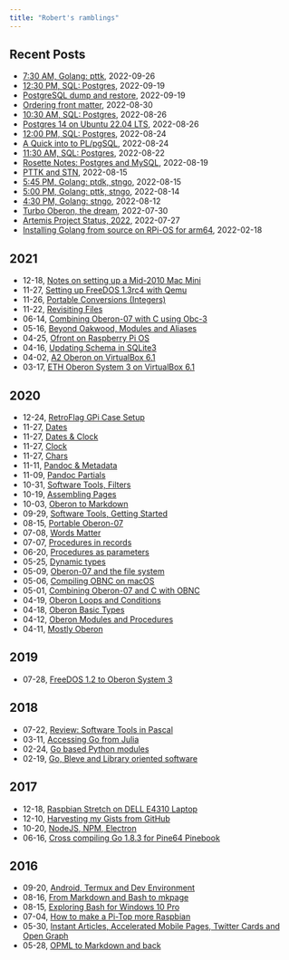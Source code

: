 ```yaml
---
title: "Robert's ramblings"
---
```


Recent Posts
------------

+ [7:30 AM, Golang: pttk](/blog/2022/09/26/golang-development-2022-09-26_070730.html), 2022-09-26
+ [12:30 PM, SQL: Postgres](/blog/2022/09/19/rosette-notes-2022-09-19_121230.html), 2022-09-19
+ [PostgreSQL dump and restore](/blog/2022/09/19/PostgreSQL-Dump-and-Restore.html), 2022-09-19
+ [Ordering front matter](/blog/2022/08/30/Ordering-Frontmatter.html), 2022-08-30
+ [10:30 AM, SQL: Postgres](/blog/2022/08/26/rosette-notes-2022-08-26_101030.html), 2022-08-26
+ [Postgres 14 on Ubuntu 22.04 LTS](/blog/2022/08/26/postgres-14-on-ubuntu-22.04-LTS.html), 2022-08-26
+ [12:00 PM, SQL: Postgres](/blog/2022/08/24/rosette-notes-2022-08-24_121200.html), 2022-08-24
+ [A Quick into to PL/pgSQL](/blog/2022/08/24/plpgsql-quick-intro.html), 2022-08-24
+ [11:30 AM, SQL: Postgres](/blog/2022/08/22/rosette-notes-2022-08-22_111130.html), 2022-08-22
+ [Rosette Notes: Postgres and MySQL](/blog/2022/08/19/rosette-notes.html), 2022-08-19
+ [PTTK and STN](/blog/2022/08/15/golang-development.html), 2022-08-15
+ [5:45 PM, Golang: ptdk,  stngo](/blog/2022/08/15/golang-development-2022-08-15_170545.html), 2022-08-15
+ [5:00 PM, Golang: pttk,  stngo](/blog/2022/08/14/golang-development-2022-08-14_170500.html), 2022-08-14
+ [4:30 PM, Golang: stngo](/blog/2022/08/12/golang-development-2022-08-12_160430.html), 2022-08-12
+ [Turbo Oberon, the dream](/blog/2022/07/30/Turbo-Oberon.html), 2022-07-30
+ [Artemis Project Status, 2022](/blog/2022/07/27/Artemis-Status-Summer-2022.html), 2022-07-27
+ [Installing Golang from source on RPi-OS for arm64](/blog/2022/02/18/Installing-Go-from-Source-RPiOS-arm64.html), 2022-02-18

2021
----

 + 12-18, [Notes on setting up a Mid-2010 Mac Mini](/blog/2021/12/18/Notes-on-setting-up-a-2010-Mac-Mini.html)
 + 11-27, [Setting up FreeDOS 1.3rc4 with Qemu](/blog/2021/11/27/FreeDOS-1.3rc4-with-Qemu.html)
 + 11-26, [Portable Conversions (Integers)](/blog/2021/11/26/Portable-Conversions-Integers.html)
 + 11-22, [Revisiting Files](/blog/2021/11/22/Revisiting-Files.html)
 + 06-14, [Combining Oberon-07 with C using Obc-3](/blog/2021/06/14/Combining-Oberon-07-with-C-using-Obc-3.html)
 + 05-16, [Beyond Oakwood, Modules and Aliases](/blog/2021/05/16/Beyond-Oakwood-Modules-and-Aliases.html)
 + 04-25, [Ofront on Raspberry Pi OS](/blog/2021/04/25/Ofront-on-Rasberry-Pi-OS.html)
 + 04-16, [Updating Schema in SQLite3](/blog/2021/04/16/Updating-Schema-in-SQLite3.html)
 + 04-02, [A2 Oberon on VirtualBox 6.1](/blog/2021/04/02/A2-Oberon-on-VirtualBox-6.1.html)
 + 03-17, [ETH Oberon System 3 on VirtualBox 6.1](/blog/2021/03/17/NativeOberon-VirtualBox.html)

2020
----

 + 12-24, [RetroFlag GPi Case Setup](/blog/2020/12/24/gpi-case-setup.html)
 + 11-27, [Dates](/blog/2020/11/27/Dates.html)
 + 11-27, [Dates & Clock](/blog/2020/11/27/Dates-and-Clock.html)
 + 11-27, [Clock](/blog/2020/11/27/Clock.html)
 + 11-27, [Chars](/blog/2020/11/27/Chars.html)
 + 11-11, [Pandoc & Metadata](/blog/2020/11/11/Pandoc-Metadata.html)
 + 11-09, [Pandoc Partials](/blog/2020/11/09/Pandoc-Partials.html)
 + 10-31, [Software Tools, Filters](/blog/2020/10/31/Filters.html)
 + 10-19, [Assembling Pages](/blog/2020/10/19/Assemble-pages.html)
 + 10-03, [Oberon to Markdown](/blog/2020/10/03/Oberon-to-markdown.html)
 + 09-29, [Software Tools, Getting Started](/blog/2020/09/29/Software-Tools-1.html)
 + 08-15, [Portable Oberon-07](/blog/2020/08/15/Portable-Oberon-07.html)
 + 07-08, [Words Matter](/blog/2020/07/08/words-matter.html)
 + 07-07, [Procedures in records](/blog/2020/07/07/Procedures-in-records.html)
 + 06-20, [Procedures as parameters](/blog/2020/06/20/Procedures-as-parameters.html)
 + 05-25, [Dynamic types](/blog/2020/05/25/Dynamic-types.html)
 + 05-09, [Oberon-07 and the file system](/blog/2020/05/09/Oberon-07-and-the-filesystem.html)
 + 05-06, [Compiling OBNC on macOS](/blog/2020/05/06/Compiling-OBNC-on-macOS.html)
 + 05-01, [Combining Oberon-07 and C with OBNC](/blog/2020/05/01/Combining-Oberon-and-C.html)
 + 04-19, [Oberon Loops and Conditions](/blog/2020/04/19/Mostly-Oberon-Loops-and-Conditions.html)
 + 04-18, [Oberon Basic Types](/blog/2020/04/18/Mostly-Oberon-Basic-Types.html)
 + 04-12, [Oberon Modules and Procedures](/blog/2020/04/12/Mostly-Oberon-Modules.html)
 + 04-11, [Mostly Oberon](/blog/2020/04/11/Mostly-Oberon.html)

2019
----

 + 07-28, [FreeDOS 1.2 to Oberon System 3](/blog/2019/07/28/freedos-to-oberon-system-3.html)

2018
----

 + 07-22, [Review: Software Tools in Pascal](/blog/2018/07/22/software-tools-in-pascal.html)
 + 03-11, [Accessing Go from Julia](/blog/2018/03/11/accessing-go-from-julia.html)
 + 02-24, [Go based Python modules](/blog/2018/02/24/go-based-python-modules.html)
 + 02-19, [Go, Bleve and Library oriented software](/blog/2018/02/19/go-bleve-and-libraries.html)

2017
----

 + 12-18, [Raspbian Stretch on DELL E4310 Laptop](/blog/2017/12/18/raspbian-stretch-on-amd64.html)
 + 12-10, [Harvesting my Gists from GitHub](/blog/2017/12/10/harvesting-my-gists-from-github.html)
 + 10-20, [NodeJS, NPM, Electron](/blog/2017/10/20/node-npm-electron.html)
 + 06-16, [Cross compiling Go 1.8.3 for Pine64 Pinebook](/blog/2017/06/16/cross-compiling-go.html)

2016
----

 + 09-20, [Android, Termux and Dev Environment](/blog/2016/09/20/Android-Termux-Dev-environment.html)
 + 08-16, [From Markdown and Bash to mkpage](/blog/2016/08/16/From-Markdown-and-Bash-to-mkpage.html)
 + 08-15, [Exploring Bash for Windows 10 Pro](/blog/2016/08/15/Setting-up-Go-under-Bash-for-Windows-10.html)
 + 07-04, [How to make a Pi-Top more Raspbian](/blog/2016/07/04/How-To-Make-A-PiTop-More-Raspbian.html)
 + 05-30, [Instant Articles, Accelerated Mobile Pages, Twitter Cards and Open Graph](/blog/2016/05/30/amp-cards-and-open-graph.html)
 + 05-28, [OPML to Markdown and back](/blog/2016/05/28/OPML-to-Markdown-and-back.html)


